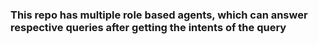 ### This repo has multiple role based agents, which can answer respective queries after getting the intents of the query

